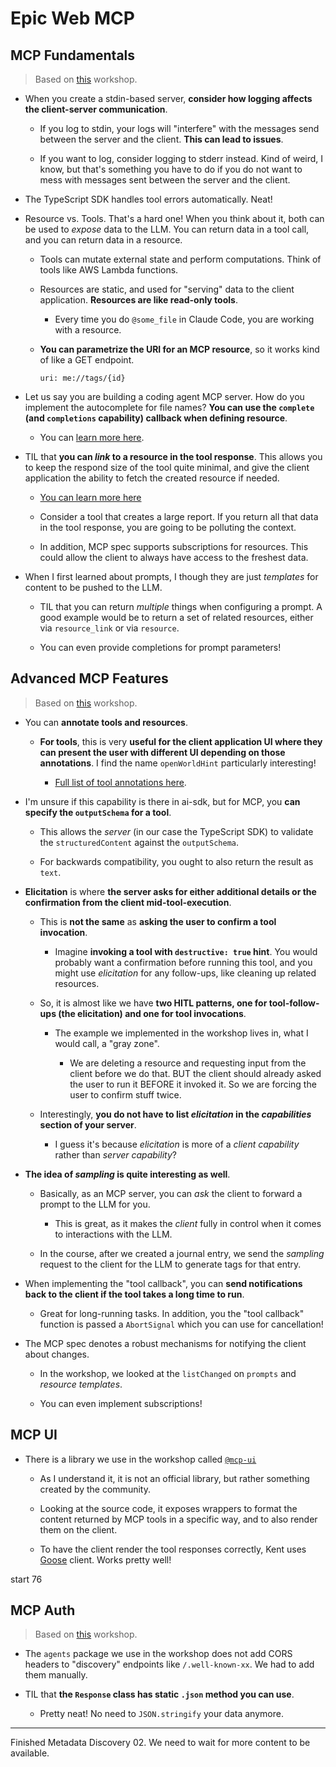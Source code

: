 # Epic Web MCP

## MCP Fundamentals

> Based on [this](https://github.com/epicweb-dev/mcp-fundamentals) workshop.

- When you create a stdin-based server, **consider how logging affects the client-server communication**.

  - If you log to stdin, your logs will "interfere" with the messages send between the server and the client. **This can lead to issues**.

  - If you want to log, consider logging to stderr instead. Kind of weird, I know, but that's something you have to do if you do not want to mess with messages sent between the server and the client.

- The TypeScript SDK handles tool errors automatically. Neat!

- Resource vs. Tools. That's a hard one! When you think about it, both can be used to _expose_ data to the LLM. You can return data in a tool call, and you can return data in a resource.

  - Tools can mutate external state and perform computations. Think of tools like AWS Lambda functions.

  - Resources are static, and used for "serving" data to the client application. **Resources are like read-only tools**.

    - Every time you do `@some_file` in Claude Code, you are working with a resource.

  - **You can parametrize the URI for an MCP resource**, so it works kind of like a GET endpoint.

    ```text
    uri: me://tags/{id}
    ```

- Let us say you are building a coding agent MCP server. How do you implement the autocomplete for file names? **You can use the `complete` (and `completions` capability) callback when defining resource**.

  - You can [learn more here](https://modelcontextprotocol.io/specification/2025-03-26/server/utilities/completion).

- TIL that **you can _link_ to a resource in the tool response**. This allows you to keep the respond size of the tool quite minimal, and give the client application the ability to fetch the created resource if needed.

  - [You can learn more here](https://modelcontextprotocol.io/specification/2025-06-18/server/tools#resource-links)

  - Consider a tool that creates a large report. If you return all that data in the tool response, you are going to be polluting the context.

  - In addition, MCP spec supports subscriptions for resources. This could allow the client to always have access to the freshest data.

- When I first learned about prompts, I though they are just _templates_ for content to be pushed to the LLM.

  - TIL that you can return _multiple_ things when configuring a prompt. A good example would be to return a set of related resources, either via `resource_link` or via `resource`.

  - You can even provide completions for prompt parameters!

## Advanced MCP Features

> Based on [this](https://github.com/epicweb-dev/advanced-mcp-features) workshop.

- You can **annotate tools and resources**.

  - **For tools**, this is very **useful for the client application UI where they can present the user with different UI depending on those annotations**. I find the name `openWorldHint` particularly interesting!

    - [Full list of tool annotations here](https://modelcontextprotocol.io/specification/2025-06-18/schema#toolannotations).

- I'm unsure if this capability is there in ai-sdk, but for MCP, you **can specify the `outputSchema` for a tool**.

  - This allows the _server_ (in our case the TypeScript SDK) to validate the `structuredContent` against the `outputSchema`.

  - For backwards compatibility, you ought to also return the result as `text`.

- **Elicitation** is where **the server asks for either additional details or the confirmation from the client mid-tool-execution**.

  - This is **not the same** as **asking the user to confirm a tool invocation**.

    - Imagine **invoking a tool with `destructive: true` hint**. You would probably want a confirmation before running this tool, and you might use _elicitation_ for any follow-ups, like cleaning up related resources.

  - So, it is almost like we have **two HITL patterns, one for tool-follow-ups (the elicitation) and one for tool invocations**.

    - The example we implemented in the workshop lives in, what I would call, a "gray zone".

      - We are deleting a resource and requesting input from the client before we do that. BUT the client should already asked the user to run it BEFORE it invoked it. So we are forcing the user to confirm stuff twice.

  - Interestingly, **you do not have to list _elicitation_ in the _capabilities_ section of your server**.

    - I guess it's because _elicitation_ is more of a _client capability_ rather than _server capability_?

- **The idea of _sampling_ is quite interesting as well**.

  - Basically, as an MCP server, you can _ask_ the client to forward a prompt to the LLM for you.

    - This is great, as it makes the _client_ fully in control when it comes to interactions with the LLM.

  - In the course, after we created a journal entry, we send the _sampling_ request to the client for the LLM to generate tags for that entry.

- When implementing the "tool callback", you can **send notifications back to the client if the tool takes a long time to run**.

  - Great for long-running tasks. In addition, you the "tool callback" function is passed a `AbortSignal` which you can use for cancellation!

- The MCP spec denotes a robust mechanisms for notifying the client about changes.

  - In the workshop, we looked at the `listChanged` on `prompts` and _resource templates_.

  - You can even implement subscriptions!

## MCP UI

- There is a library we use in the workshop called [`@mcp-ui`](https://github.com/idosal/mcp-ui/tree/main)

  - As I understand it, it is not an official library, but rather something created by the community.

  - Looking at the source code, it exposes wrappers to format the content returned by MCP tools in a specific way, and to also render them on the client.

  - To have the client render the tool responses correctly, Kent uses [Goose](https://block.github.io/goose/docs/quickstart) client. Works pretty well!

start 76

## MCP Auth

> Based on [this](https://github.com/epicweb-dev/mcp-auth) workshop.

- The `agents` package we use in the workshop does not add CORS headers to "discovery" endpoints like `/.well-known-xx`. We had to add them manually.

- TIL that **the `Response` class has static `.json` method you can use**.

  - Pretty neat! No need to `JSON.stringify` your data anymore.

---

Finished Metadata Discovery 02. We need to wait for more content to be available.
